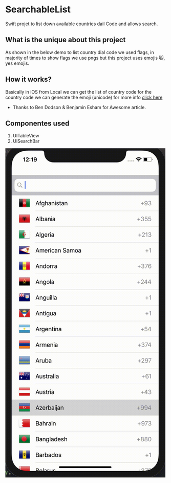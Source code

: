 # SearchableList

Swift projet to list down available countries dail Code and allows search. 

## What is the unique about this project 
  As shown in the below demo to list country dial code we used flags, in majority of times to show flags we use pngs but this project uses emojis 🙀, yes emojis. 
  
## How it works?
  Basically in iOS from Local we can get the list of country code for the country code we can generate the emoji (unicode) for more info [click here](https://bendodson.com/weblog/2016/04/26/emoji-flags-from-iso-3166-country-codes-in-swift/)
  
- Thanks to Ben Dodson & Benjamin Esham for Awesome article. 

## Componentes used 
1. UITableView 
2. UISearchBar 

![](Demo.gif)
